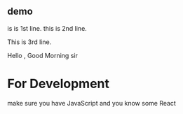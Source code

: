 ## demo

is is 1st line.
this is 2nd line.

This is 3rd line.

Hello , Good Morning sir


# For Development 

make sure you have JavaScript
and you know some React

